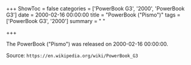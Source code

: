 +++
ShowToc = false
categories = ['PowerBook G3', '2000', 'PowerBook G3']
date = 2000-02-16 00:00:00
title = "PowerBook (\"Pismo\")"
tags = ['PowerBook G3', '2000']
summary = " "

+++

The PowerBook ("Pismo") was released on 2000-02-16 00:00:00.

Source: `https://en.wikipedia.org/wiki/PowerBook_G3`


